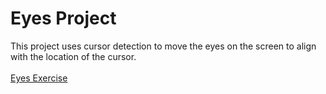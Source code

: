 # Eyes Project
This project uses cursor detection to move the eyes on the screen to align with the location of the cursor. <br><br>
<a href = "index.html"> Eyes Exercise </a>
